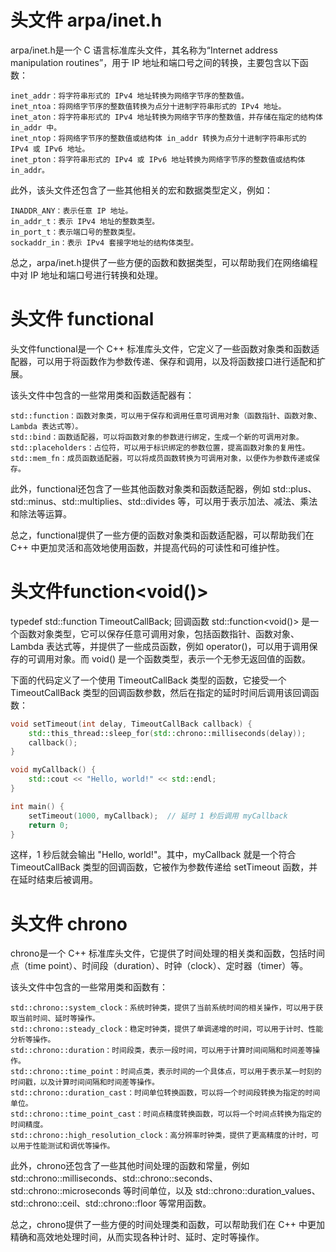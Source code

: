 # 头文件 arpa/inet.h
arpa/inet.h是一个 C 语言标准库头文件，其名称为“Internet address manipulation routines”，用于 IP 地址和端口号之间的转换，主要包含以下函数：

    inet_addr：将字符串形式的 IPv4 地址转换为网络字节序的整数值。
    inet_ntoa：将网络字节序的整数值转换为点分十进制字符串形式的 IPv4 地址。
    inet_aton：将字符串形式的 IPv4 地址转换为网络字节序的整数值，并存储在指定的结构体 in_addr 中。
    inet_ntop：将网络字节序的整数值或结构体 in_addr 转换为点分十进制字符串形式的 IPv4 或 IPv6 地址。
    inet_pton：将字符串形式的 IPv4 或 IPv6 地址转换为网络字节序的整数值或结构体 in_addr。
此外，该头文件还包含了一些其他相关的宏和数据类型定义，例如：

    INADDR_ANY：表示任意 IP 地址。
    in_addr_t：表示 IPv4 地址的整数类型。
    in_port_t：表示端口号的整数类型。
    sockaddr_in：表示 IPv4 套接字地址的结构体类型。
总之，arpa/inet.h提供了一些方便的函数和数据类型，可以帮助我们在网络编程中对 IP 地址和端口号进行转换和处理。
# 头文件 functional
头文件functional是一个 C++ 标准库头文件，它定义了一些函数对象类和函数适配器，可以用于将函数作为参数传递、保存和调用，以及将函数接口进行适配和扩展。

该头文件中包含的一些常用类和函数适配器有：

    std::function：函数对象类，可以用于保存和调用任意可调用对象（函数指针、函数对象、Lambda 表达式等）。
    std::bind：函数适配器，可以将函数对象的参数进行绑定，生成一个新的可调用对象。
    std::placeholders：占位符，可以用于标识绑定的参数位置，提高函数对象的复用性。
    std::mem_fn：成员函数适配器，可以将成员函数转换为可调用对象，以便作为参数传递或保存。
此外，functional还包含了一些其他函数对象类和函数适配器，例如 std::plus、std::minus、std::multiplies、std::divides 等，可以用于表示加法、减法、乘法和除法等运算。

总之，functional提供了一些方便的函数对象类和函数适配器，可以帮助我们在 C++ 中更加灵活和高效地使用函数，并提高代码的可读性和可维护性。
# 头文件function<void()>
typedef std::function<void> TimeoutCallBack; 回调函数
std::function<void()> 是一个函数对象类型，它可以保存任意可调用对象，包括函数指针、函数对象、Lambda 表达式等，并提供了一些成员函数，例如 operator()，可以用于调用保存的可调用对象。而 void() 是一个函数类型，表示一个无参无返回值的函数。

下面的代码定义了一个使用 TimeoutCallBack 类型的函数，它接受一个 TimeoutCallBack 类型的回调函数参数，然后在指定的延时时间后调用该回调函数：
```c++
void setTimeout(int delay, TimeoutCallBack callback) {
    std::this_thread::sleep_for(std::chrono::milliseconds(delay));
    callback();
}

void myCallback() {
    std::cout << "Hello, world!" << std::endl;
}

int main() {
    setTimeout(1000, myCallback);  // 延时 1 秒后调用 myCallback
    return 0;
}

```
这样，1 秒后就会输出 "Hello, world!"。其中，myCallback 就是一个符合 TimeoutCallBack 类型的回调函数，它被作为参数传递给 setTimeout 函数，并在延时结束后被调用。
# 头文件 chrono
chrono是一个 C++ 标准库头文件，它提供了时间处理的相关类和函数，包括时间点（time point）、时间段（duration）、时钟（clock）、定时器（timer）等。

该头文件中包含的一些常用类和函数有：

    std::chrono::system_clock：系统时钟类，提供了当前系统时间的相关操作，可以用于获取当前时间、延时等操作。
    std::chrono::steady_clock：稳定时钟类，提供了单调递增的时间，可以用于计时、性能分析等操作。
    std::chrono::duration：时间段类，表示一段时间，可以用于计算时间间隔和时间差等操作。
    std::chrono::time_point：时间点类，表示时间的一个具体点，可以用于表示某一时刻的时间戳，以及计算时间间隔和时间差等操作。
    std::chrono::duration_cast：时间单位转换函数，可以将一个时间段转换为指定的时间单位。
    std::chrono::time_point_cast：时间点精度转换函数，可以将一个时间点转换为指定的时间精度。
    std::chrono::high_resolution_clock：高分辨率时钟类，提供了更高精度的计时，可以用于性能测试和调优等操作。
此外，chrono还包含了一些其他时间处理的函数和常量，例如 std::chrono::milliseconds、std::chrono::seconds、std::chrono::microseconds 等时间单位，以及 std::chrono::duration_values、std::chrono::ceil、std::chrono::floor 等常用函数。

总之，chrono提供了一些方便的时间处理类和函数，可以帮助我们在 C++ 中更加精确和高效地处理时间，从而实现各种计时、延时、定时等操作。

